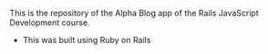 This is the repository of the Alpha Blog app of the Rails JavaScript Development course.

- This was built using Ruby on Rails
